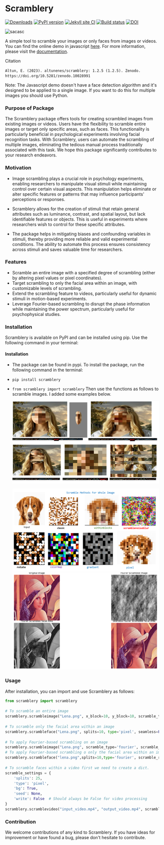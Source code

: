  # Scramblery
[![Downloads](https://pepy.tech/badge/scramblery)](https://pepy.tech/project/scramblery)
[![PyPI version](https://badge.fury.io/py/scramblery.svg)](https://badge.fury.io/py/scramblery)
[![Jekyll site CI](https://github.com/altunenes/scramblery/actions/workflows/jekyll.yml/badge.svg)](https://github.com/altunenes/scramblery/actions/workflows/jekyll.yml)
[![Build status](https://ci.appveyor.com/api/projects/status/amuravq7o2afvv65?svg=true)](https://ci.appveyor.com/project/altunenes/scramblery)
[![DOI](https://zenodo.org/badge/449034134.svg)](https://zenodo.org/badge/latestdoi/449034134)

![sacasc](https://user-images.githubusercontent.com/54986652/227797464-3fc1fc88-a31b-4244-b99f-df0f77a6e282.png)


A simple tool to scramble your images or only faces from images or videos. You can find the online demo in javascript [here](https://altunenes.github.io/scramblery/scramblerydemo.html). For more information, please visit the [documentation](https://altunenes.github.io/scramblery/).

Citation

`Altun, E. (2023). altunenes/scramblery: 1.2.5 (1.2.5). Zenodo. https://doi.org/10.5281/zenodo.10028991`

Note: The Javascript demo doesn't have a face detection algorithm and it's designed to be applied to a single image. If you want to do this for multiple images you should use Python.

### Purpose of Package
The Scramblery package offers tools for creating scrambled images from existing images or videos. Users have the flexibility to scramble entire images or target only specific areas, such as faces. This functionality is particularly beneficial in psychological experiments involving facial recognition tasks. With Scramblery, users can automate the scrambling of multiple images, eliminating the tedious manual process traditionally associated with this task. We hope this package significantly contributes to your research endeavors.

### Motivation

- Image scrambling plays a crucial role in psychology experiments, enabling researchers to manipulate visual stimuli while maintaining control over certain visual aspects. This manipulation helps eliminate or alter specific features or patterns that may influence participants' perceptions or responses.

- Scramblery allows for the creation of stimuli that retain general attributes such as luminance, contrast, and spatial layout, but lack identifiable features or objects. This is useful in experiments where researchers wish to control for these specific attributes.

- The package helps in mitigating biases and confounding variables in stimuli, thereby providing more reliable and valid experimental conditions. The ability to automate this process ensures consistency across stimuli and saves valuable time for researchers.

### Features

- Scramble an entire image with a specified degree of scrambling (either by altering pixel values or pixel coordinates).
- Target scrambling to only the facial area within an image, with customizable levels of scrambling.
- Extend the scrambling feature to videos, particularly useful for dynamic stimuli in motion-based experiments.
- Leverage Fourier-based scrambling to disrupt the phase information while maintaining the power spectrum, particularly useful for psychophysical studies.

### Installation

Scramblery is available on PyPI and can be installed using pip. Use the following command in your terminal:

#### Installation
- The package can be found in pypi. To install the package, run the following command in the terminal:
- `pip install scramblery`



- `from scramblery import scramblery`
Then use the functions as follows to scramble images. I added some examples below.

  ![8x8](./docs/assets/usage.PNG)

  ![12x12](./docs/assets/types.png)
  ![8x8](./docs/assets/fr.png)




### Usage

After installation, you can import and use Scramblery as follows:

```python
from scramblery import scramblery

# To scramble an entire image
scramblery.scrambleimage("Lena.png", x_block=10, y_block=10, scramble_type='classic', seed=None, write=True)

# To scramble only the facial area within an image
scramblery.scrambleface("Lena.png", splits=10, type='pixel', seamless=False, bg=True, seed=None, write=True)

# To apply Fourier-based scrambling on an image
scramblery.scrambleimage("Lena.png", scramble_type='fourier', scramble_ratio=0.5, seed=None, write=True)
# To apply Fourier-based scrambling o only the facial area within an image
scramblery.scrambleface("lena.png",splits=10,type='fourier', scramble_ratio=0.5,write=True)

# To scramble faces within a video first we need to create a dict.
scramble_settings = {
    'splits': 25,
    'type': 'pixel',
    'bg': True,
    'seed': None,
    'write': False  # Should always be False for video processing
}
scramblery.scramblevideo("input_video.mp4", "output_video.mp4", scramble_settings)
```

### Contribution
We welcome contributions of any kind to Scramblery. If you have ideas for improvement or have found a bug, please don't hesitate to contribute.

